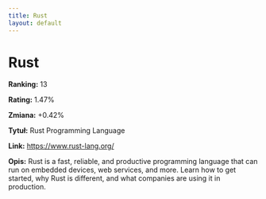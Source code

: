 ```yaml
---
title: Rust
layout: default
---
```


# Rust

**Ranking:** 13

**Rating:** 1.47%

**Zmiana:** +0.42%

**Tytuł:** Rust Programming Language

**Link:** https://www.rust-lang.org/

**Opis:** Rust is a fast, reliable, and productive programming language that can run on embedded devices, web services, and more. Learn how to get started, why Rust is different, and what companies are using it in production.

